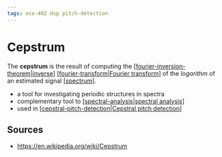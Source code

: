 ```yaml
---
tags: ece-402 dsp pitch-detection
---
```


# Cepstrum

The **cepstrum** is the result of computing the [[fourier-inversion-theorem|inverse]] [[fourier-transform|Fourier transform]] of the _logarithm_ of an estimated signal [[spectrum]].

- a tool for investigating periodic structures in spectra
- complementary tool to [[spectral-analysis|spectral analysis]]
- used in [[cepstral-pitch-detection|Cepstral pitch detection]]

## Sources

- <https://en.wikipedia.org/wiki/Cepstrum>

[//begin]: # "Autogenerated link references for markdown compatibility"
[fourier-inversion-theorem|inverse]: fourier-inversion-theorem "Fourier Inversion Theorem"
[fourier-transform|Fourier transform]: fourier-transform "Fourier Transform"
[spectrum]: spectrum "Spectrum"
[spectral-analysis|spectral analysis]: spectral-analysis "Spectral Analysis"
[cepstral-pitch-detection|Cepstral pitch detection]: cepstral-pitch-detection "Cepstral Pitch Detection"
[//end]: # "Autogenerated link references"